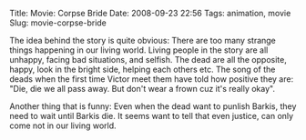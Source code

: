 Title: Movie: Corpse Bride
Date: 2008-09-23 22:56
Tags: animation, movie
Slug: movie-corpse-bride

The idea behind the story is quite obvious: There are too many strange
things happening in our living world. Living people in the story are all
unhappy, facing bad situations, and selfish. The dead are all the
opposite, happy, look in the bright side, helping each others etc. The
song of the deads when the first time Victor meet them have told how
positive they are: "Die, die we all pass away. But don't wear a frown
cuz it's really okay".

Another thing that is funny: Even when the dead want to punlish Barkis,
they need to wait until Barkis die. It seems want to tell that even
justice, can only come not in our living world.
